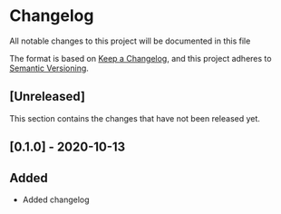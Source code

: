 # Changelog
All notable changes to this project will be documented in this file

The format is based on [Keep a Changelog](https://keepachangelog.com/en/1.0.0/), and this project adheres to [Semantic Versioning](https://semver.org/spec/v2.0.0.html).

## [Unreleased]
This section contains the changes that have not been released yet.

## [0.1.0] - 2020-10-13
## Added
+ Added changelog
